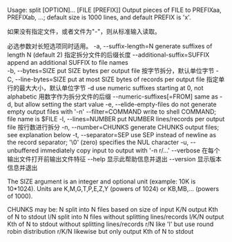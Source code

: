 Usage: split [OPTION]... [FILE [PREFIX]]		Output pieces of FILE to PREFIXaa, PREFIXab, ...; default size is 1000 lines, and default PREFIX is 'x'.

如果没有指定文件，或者文件为"-"，则从标准输入读取。

必选参数对长短选项同时适用。
  -a, --suffix-length=N   		generate suffixes of length N (default 2)		指定拆分文件的后缀长度
      --additional-suffix=SUFFIX  	append an additional SUFFIX to file names		
  -b, --bytes=SIZE        		put SIZE bytes per output file				按字节拆分，默认单位字节
  -C, --line-bytes=SIZE   		put at most SIZE bytes of records per output file	指定单行的最大大小，默认单位字节
  -d                      		use numeric suffixes starting at 0, not alphabetic	用数字作为拆分文件的后缀
      --numeric-suffixes[=FROM]  	same as -d, but allow setting the start value
  -e, --elide-empty-files  		do not generate empty output files with '-n'
      --filter=COMMAND    		write to shell COMMAND; file name is $FILE
  -l, --lines=NUMBER      		put NUMBER lines/records per output file		按行数进行拆分
  -n, --number=CHUNKS     		generate CHUNKS output files; see explanation below
  -t, --separator=SEP     		use SEP instead of newline as the record separator; '\0' (zero) specifies the NUL character
  -u, --unbuffered        		immediately copy input to output with '-n r/...'
      --verbose				在每个输出文件打开前输出文件特征
      --help				显示此帮助信息并退出
      --version				显示版本信息并退出

The SIZE argument is an integer and optional unit (example: 10K is 10*1024).
Units are K,M,G,T,P,E,Z,Y (powers of 1024) or KB,MB,... (powers of 1000).

CHUNKS may be:
  N       split into N files based on size of input
  K/N     output Kth of N to stdout
  l/N     split into N files without splitting lines/records
  l/K/N   output Kth of N to stdout without splitting lines/records
  r/N     like 'l' but use round robin distribution
  r/K/N   likewise but only output Kth of N to stdout

